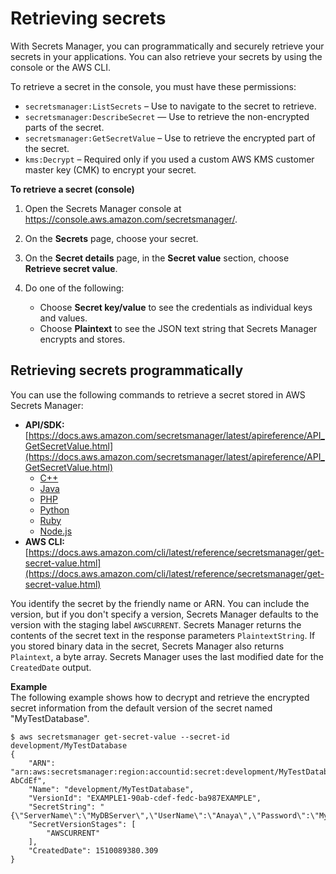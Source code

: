 # Retrieving secrets<a name="retrieving-secrets"></a>

With Secrets Manager, you can programmatically and securely retrieve your secrets in your applications\. You can also retrieve your secrets by using the console or the AWS CLI\.<a name="proc-secret-value"></a>

To retrieve a secret in the console, you must have these permissions:
+ `secretsmanager:ListSecrets` – Use to navigate to the secret to retrieve\.
+ `secretsmanager:DescribeSecret` — Use to retrieve the non\-encrypted parts of the secret\.
+ `secretsmanager:GetSecretValue` – Use to retrieve the encrypted part of the secret\.
+ `kms:Decrypt` – Required only if you used a custom AWS KMS customer master key \(CMK\) to encrypt your secret\.

**To retrieve a secret \(console\)**

1. Open the Secrets Manager console at [https://console\.aws\.amazon\.com/secretsmanager/](https://console.aws.amazon.com/secretsmanager/)\.

1. On the **Secrets** page, choose your secret\.

1. On the **Secret details** page, in the **Secret value** section, choose **Retrieve secret value**\.

1. Do one of the following:
   + Choose **Secret key/value** to see the credentials as individual keys and values\. 
   + Choose **Plaintext** to see the JSON text string that Secrets Manager encrypts and stores\.

## Retrieving secrets programmatically<a name="retrieving-secrets_pro"></a>

You can use the following commands to retrieve a secret stored in AWS Secrets Manager:
+ **API/SDK:** [https://docs.aws.amazon.com/secretsmanager/latest/apireference/API_GetSecretValue.html](https://docs.aws.amazon.com/secretsmanager/latest/apireference/API_GetSecretValue.html)
  + [C\+\+](http://sdk.amazonaws.com/cpp/api/LATEST/namespace_aws_1_1_secrets_manager.html)
  + [Java](https://docs.aws.amazon.com/AWSJavaSDK/latest/javadoc/com/amazonaws/services/secretsmanager/package-summary.html)
  + [PHP](https://docs.aws.amazon.com//aws-sdk-php/v3/api/namespace-Aws.SecretsManager.html)
  + [Python](https://boto3.amazonaws.com/v1/documentation/api/latest/reference/services/secretsmanager.html)
  + [Ruby](https://docs.aws.amazon.com/sdk-for-ruby/v3/api/Aws/SecretsManager.html)
  + [Node\.js](https://docs.aws.amazon.com/AWSJavaScriptSDK/latest/AWS/SecretsManager.html)
+ **AWS CLI:** [https://docs.aws.amazon.com/cli/latest/reference/secretsmanager/get-secret-value.html](https://docs.aws.amazon.com/cli/latest/reference/secretsmanager/get-secret-value.html)

You identify the secret by the friendly name or ARN\. You can include the version, but if you don't specify a version, Secrets Manager defaults to the version with the staging label `AWSCURRENT`\. Secrets Manager returns the contents of the secret text in the response parameters `PlaintextString`\. If you stored binary data in the secret, Secrets Manager also returns `Plaintext`, a byte array\. Secrets Manager uses the last modified date for the `CreatedDate` output\.

**Example**  
The following example shows how to decrypt and retrieve the encrypted secret information from the default version of the secret named "MyTestDatabase"\.   

```
$ aws secretsmanager get-secret-value --secret-id development/MyTestDatabase
{
    "ARN": "arn:aws:secretsmanager:region:accountid:secret:development/MyTestDatabase-AbCdEf",
    "Name": "development/MyTestDatabase",
    "VersionId": "EXAMPLE1-90ab-cdef-fedc-ba987EXAMPLE",
    "SecretString": "{\"ServerName\":\"MyDBServer\",\"UserName\":\"Anaya\",\"Password\":\"MyT0pSecretP@ssw0rd\"}",
    "SecretVersionStages": [
        "AWSCURRENT"
    ],
    "CreatedDate": 1510089380.309
}
```